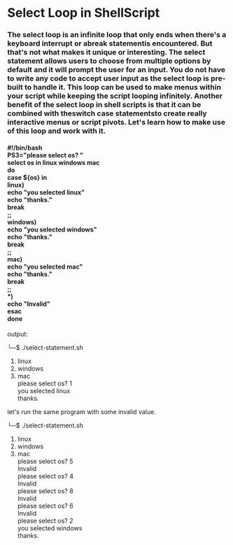 <h1>Select Loop in ShellScript</h1>
<p>
<h3>The select loop is an infinite loop that only ends when there's a keyboard interrupt or abreak statementis encountered. But that's not what makes it unique or interesting. The select statement allows users to choose from multiple options by default and it will prompt the user for an input. You do not have to write any code to accept user input as the select loop is pre-built to handle it. This loop can be used to make menus within your script while keeping the script looping infinitely. Another benefit of the select loop in shell scripts is that it can be combined with theswitch case statementsto create really interactive menus or script pivots. Let's learn how to make use of this loop and work with it.</h3>

<h4>
#!/bin/bash<br>
PS3="please select os? "<br>
select os in linux windows mac<br>
do<br>
  case ${os} in<br>
    linux)<br>
      echo "you selected linux"<br>
      echo "thanks."<br>
      break<br>
      ;;<br>
    windows)<br>
      echo "you selected windows"<br>
      echo "thanks."<br>
      break<br>
      ;;<br>
    mac)<br>
      echo "you selected mac"<br>
      echo "thanks."<br>
      break<br>
      ;;<br>
    *)<br>
      echo "Invalid"<br>
  esac<br>
done</h4>



output:<br>


└─$ ./select-statement.sh<br>
1) linux<br>
2) windows<br>
3) mac<br>
please select os? 1<br>
you selected linux<br>
thanks.<br>

let's run the same program with some invalid value.<br>


└─$ ./select-statement.sh<br>
1) linux<br>
2) windows<br>
3) mac<br>
please select os? 5<br>
Invalid<br>
please select os? 4<br>
Invalid<br>
please select os? 8<br>
Invalid<br>
please select os? 6<br>
Invalid<br>
please select os? 2<br>
you selected windows<br>
thanks.<br>

</p>